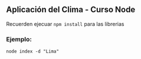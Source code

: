 ## Aplicación del Clima - Curso Node

Recuerden ejecuar ```npm install``` para las librerias


### Ejemplo:

```
node index -d "Lima"
```